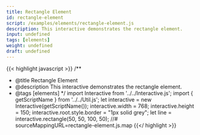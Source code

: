 ```yaml
---
title: Rectangle Element
id: rectangle-element
script: /examples/elements/rectangle-element.js
description: This interactive demonstrates the rectangle element.
input: undefined
tags: [elements]
weight: undefined
draft: undefined
---
```


{{< highlight javascript >}}
/**
* @title Rectangle Element
* @description This interactive demonstrates the rectangle element.
* @tags [elements]
*/
import Interactive from '../../Interactive.js';
import { getScriptName } from '../../Util.js';
let interactive = new Interactive(getScriptName());
interactive.width = 768;
interactive.height = 150;
interactive.root.style.border = "1px solid grey";
let line = interactive.rectangle(50, 50, 100, 50);
//# sourceMappingURL=rectangle-element.js.map
{{</ highlight >}}

